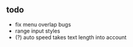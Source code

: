 ## todo
- fix menu overlap bugs
- range input styles
- (?) auto speed takes text length into account